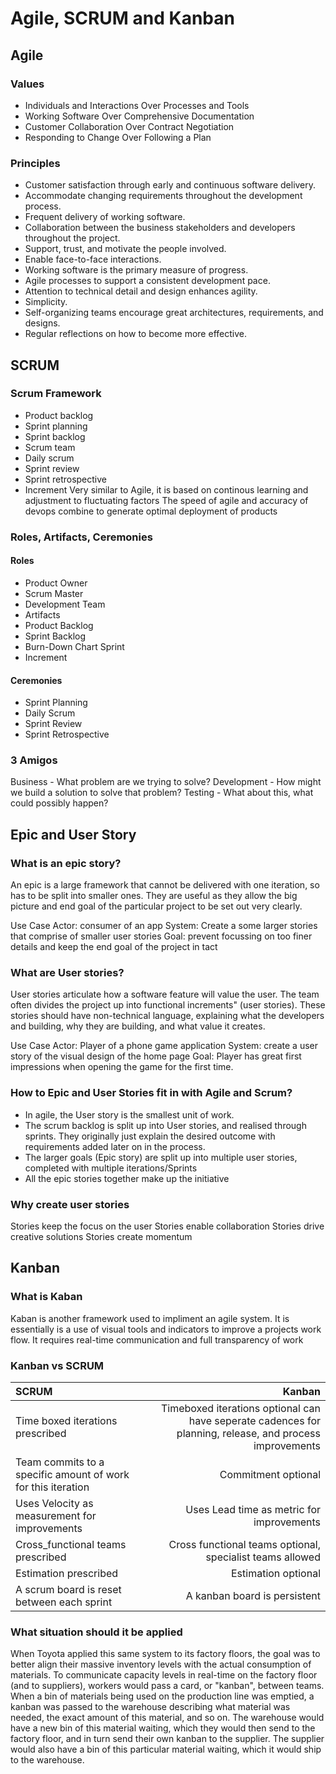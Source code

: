 # Agile, SCRUM and Kanban
## Agile
### Values
- Individuals and Interactions Over Processes and Tools
- Working Software Over Comprehensive Documentation
- Customer Collaboration Over Contract Negotiation
- Responding to Change Over Following a Plan
### Principles
- Customer satisfaction through early and continuous software delivery.
- Accommodate changing requirements throughout the development process.
- Frequent delivery of working software.
- Collaboration between the business stakeholders and developers throughout the project.
- Support, trust, and motivate the people involved.
- Enable face-to-face interactions.
- Working software is the primary measure of progress.
- Agile processes to support a consistent development pace.
- Attention to technical detail and design enhances agility.
- Simplicity.
- Self-organizing teams encourage great architectures, requirements, and designs.
- Regular reflections on how to become more effective.

## SCRUM
### Scrum Framework
- Product backlog
- Sprint planning
- Sprint backlog
- Scrum team
- Daily scrum
- Sprint review
- Sprint retrospective
- Increment
Very similar to Agile, it is based on continous learning and adjustment to fluctuating factors
The speed of agile and accuracy of devops combine to generate optimal deployment of products

### Roles, Artifacts, Ceremonies
#### Roles
- Product Owner
- Scrum Master
- Development Team
- Artifacts
- Product Backlog
- Sprint Backlog
- Burn-Down Chart Sprint
- Increment
#### Ceremonies
- Sprint Planning
- Daily Scrum
- Sprint Review
- Sprint Retrospective

### 3 Amigos
Business - What problem are we trying to solve?
Development - How might we build a solution to solve that problem?
Testing - What about this, what could possibly happen?

## Epic and User Story
### What is an epic story?
An epic is a large framework that cannot be delivered with one iteration, so has to be split into smaller ones. They are useful as they allow the big picture and end goal of the particular project to be set out very clearly.

Use Case
Actor: consumer of an app
System: Create a some larger stories that comprise of smaller user stories
Goal: prevent focussing on too finer details and keep the end goal of the project in tact

### What are User stories?
User stories articulate how a software feature will value the user. The team often divides the project up into functional increments" (user stories). These stories should have non-technical language, explaining what the developers and building, why they are building, and what value it creates.

Use Case
Actor: Player of a phone game application
System: create a user story of the visual design of the home page
Goal: Player has great first impressions when opening the game for the first time.

### How to Epic and User Stories fit in with Agile and Scrum?
- In agile, the User story is the smallest unit of work.
- The scrum backlog is split up into User stories, and realised through sprints. They originally just explain the desired outcome with requirements added later on in the process.
- The larger goals (Epic story) are split up into multiple user stories, completed with multiple iterations/Sprints
- All the epic stories together make up the initiative

### Why create user stories
Stories keep the focus on the user Stories enable collaboration Stories drive creative solutions Stories create momentum

## Kanban
### What is Kaban
Kaban is another framework used to impliment an agile system. It is essentially is a use of visual tools and indicators to improve a projects work flow. It requires real-time communication and full transparency of work

### Kanban vs SCRUM
|SCRUM|Kanban|
|:------|-----:|
|Time boxed iterations prescribed|Timeboxed iterations optional can have seperate cadences for planning, release, and process improvements|
|Team commits to a specific amount of work for this iteration|Commitment optional|
|Uses Velocity as measurement for improvements|Uses Lead time as metric for improvements|
|Cross_functional teams prescribed|Cross functional teams optional, specialist teams allowed|
|Estimation prescribed|Estimation optional|
|A scrum board is reset between each sprint|A kanban board is persistent|

### What situation should it be applied
When Toyota applied this same system to its factory floors, the goal was to better align their massive inventory levels with the actual consumption of materials. To communicate capacity levels in real-time on the factory floor (and to suppliers), workers would pass a card, or "kanban", between teams. When a bin of materials being used on the production line was emptied, a kanban was passed to the warehouse describing what material was needed, the exact amount of this material, and so on. The warehouse would have a new bin of this material waiting, which they would then send to the factory floor, and in turn send their own kanban to the supplier. The supplier would also have a bin of this particular material waiting, which it would ship to the warehouse.

